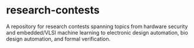 # research-contests
A repository for research contests spanning topics from hardware security and embedded/VLSI machine learning to electronic design automation, bio design automation, and formal verification.
